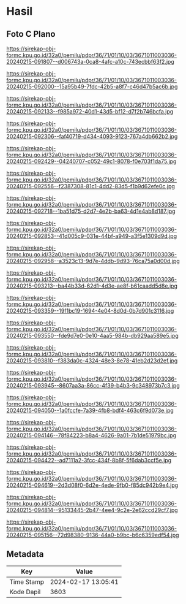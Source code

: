 # Hasil

## Foto C Plano

https://sirekap-obj-formc.kpu.go.id/32a0/pemilu/pdpr/36/71/01/10/03/3671011003036-20240215-091807--d006743a-0ca8-4afc-a10c-743ecbbf63f2.jpg

https://sirekap-obj-formc.kpu.go.id/32a0/pemilu/pdpr/36/71/01/10/03/3671011003036-20240215-092000--15a95b49-7fdc-42b5-a8f7-c46d47b5ac6b.jpg

https://sirekap-obj-formc.kpu.go.id/32a0/pemilu/pdpr/36/71/01/10/03/3671011003036-20240215-092133--f985a972-40d1-43d5-bf12-d7f2b746bcfa.jpg

https://sirekap-obj-formc.kpu.go.id/32a0/pemilu/pdpr/36/71/01/10/03/3671011003036-20240215-092306--faf40719-d434-4093-9123-767a4db662b2.jpg

https://sirekap-obj-formc.kpu.go.id/32a0/pemilu/pdpr/36/71/01/10/03/3671011003036-20240215-092429--04240707-c052-49c1-8078-f0e703f1da75.jpg

https://sirekap-obj-formc.kpu.go.id/32a0/pemilu/pdpr/36/71/01/10/03/3671011003036-20240215-092556--f2387308-81c1-4dd2-83d5-f1b9d62efe0c.jpg

https://sirekap-obj-formc.kpu.go.id/32a0/pemilu/pdpr/36/71/01/10/03/3671011003036-20240215-092718--1ba51d75-d2d7-4e2b-ba63-4d1e4ab8d187.jpg

https://sirekap-obj-formc.kpu.go.id/32a0/pemilu/pdpr/36/71/01/10/03/3671011003036-20240215-092853--41d005c9-031e-44bf-a949-a3f5e1309d9d.jpg

https://sirekap-obj-formc.kpu.go.id/32a0/pemilu/pdpr/36/71/01/10/03/3671011003036-20240215-092958--a3523c13-9d7e-4ddb-9d93-76ca75a0d00d.jpg

https://sirekap-obj-formc.kpu.go.id/32a0/pemilu/pdpr/36/71/01/10/03/3671011003036-20240215-093213--ba44b33d-62d1-4d3e-ae8f-b61caadd5d8e.jpg

https://sirekap-obj-formc.kpu.go.id/32a0/pemilu/pdpr/36/71/01/10/03/3671011003036-20240215-093359--19f1bc19-1694-4e04-8d0d-0b7d901c3116.jpg

https://sirekap-obj-formc.kpu.go.id/32a0/pemilu/pdpr/36/71/01/10/03/3671011003036-20240215-093550--fde9d7e0-0e10-4aa5-984b-db929aa589e5.jpg

https://sirekap-obj-formc.kpu.go.id/32a0/pemilu/pdpr/36/71/01/10/03/3671011003036-20240215-093810--f383da0c-4324-48e3-8e78-41eb2d23d2ef.jpg

https://sirekap-obj-formc.kpu.go.id/32a0/pemilu/pdpr/36/71/01/10/03/3671011003036-20240215-093945--8607aa3a-86cc-4f39-b4b3-9c348973b7c3.jpg

https://sirekap-obj-formc.kpu.go.id/32a0/pemilu/pdpr/36/71/01/10/03/3671011003036-20240215-094050--1a0fccfe-7a39-4fb8-bdf4-463c6f9d073e.jpg

https://sirekap-obj-formc.kpu.go.id/32a0/pemilu/pdpr/36/71/01/10/03/3671011003036-20240215-094146--78f84223-b8a4-4626-9a01-7b1de51979bc.jpg

https://sirekap-obj-formc.kpu.go.id/32a0/pemilu/pdpr/36/71/01/10/03/3671011003036-20240215-094422--ad7111a2-3fcc-434f-8b8f-5f6dab3ccf5e.jpg

https://sirekap-obj-formc.kpu.go.id/32a0/pemilu/pdpr/36/71/01/10/03/3671011003036-20240215-094619--2d3d08f0-6d2e-4ede-9fb0-f85dc942b9e4.jpg

https://sirekap-obj-formc.kpu.go.id/32a0/pemilu/pdpr/36/71/01/10/03/3671011003036-20240215-094814--95133445-2b47-4ee4-9c2e-2e62ccd29cf7.jpg

https://sirekap-obj-formc.kpu.go.id/32a0/pemilu/pdpr/36/71/01/10/03/3671011003036-20240215-095156--72d98380-9136-44a0-b9bc-b6c6359edf54.jpg


## Metadata

| Key        | Value               |
| ---------- | ------------------- |
| Time Stamp | 2024-02-17 13:05:41 |
| Kode Dapil | 3603                |



